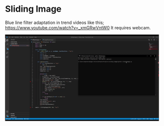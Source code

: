 # Sliding Image

Blue line filter adaptation in trend videos like this; https://www.youtube.com/watch?v=_xmGRwVntW0 
It requires webcam.

![Sliding Image Gif](https://github.com/AlperenCicek/Projects/blob/master/sliding-image/fasterSlidingImage.gif)